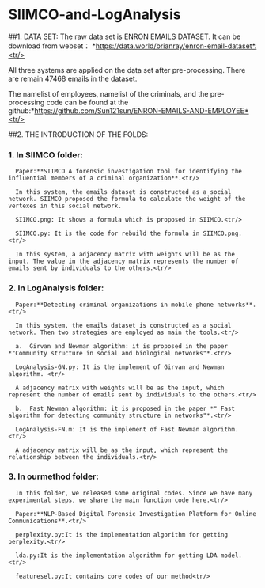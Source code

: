 # SIIMCO-and-LogAnalysis

##1. DATA SET:<tr/>
   The raw data set is ENRON EMAILS DATASET. It can be download from webset： *https://data.world/brianray/enron-email-dataset*.<tr/>
   
   All three systems are applied on the data set after pre-processing. There are remain 47468 emails in the dataset.<tr/>
   
   The namelist of employees, namelist of the criminals, and the pre-processing code can be found at the github:*https://github.com/Sun121sun/ENRON-EMAILS-AND-EMPLOYEE*<tr/>

##2. THE INTRODUCTION OF THE FOLDS:<tr/>
###   1. In SIIMCO folder:<tr/>
      
      Paper:**SIIMCO A forensic investigation tool for identifying the influential members of a criminal organization**.<tr/>
      
      In this system, the emails dataset is constructed as a social network. SIIMCO proposed the formula to calculate the weight of the vertexes in this social network.
      
      SIIMCO.png: It shows a formula which is proposed in SIIMCO.<tr/>
      
      SIIMCO.py: It is the code for rebuild the formula in SIIMCO.png.<tr/>
      
      In this system, a adjacency matrix with weights will be as the input. The value in the adjacency matrix represents the number of emails sent by individuals to the others.<tr/>
      
###   2. In LogAnalysis folder:<tr/>

      Paper:**Detecting criminal organizations in mobile phone networks**.<tr/>
      
      In this system, the emails dataset is constructed as a social network. Then two strategies are employed as main the tools.<tr/>
      
      a.  Girvan and Newman algorithm: it is proposed in the paper *"Community structure in social and biological networks"*.<tr/>
      
      LogAnalysis-GN.py: It is the implement of Girvan and Newman algorithm. <tr/>
      
      A adjacency matrix with weights will be as the input, which represent the number of emails sent by individuals to the others.<tr/>
   
      b.  Fast Newman algorithm: it is proposed in the paper *" Fast algorithm for detecting community structure in networks"*.<tr/>
      
      LogAnalysis-FN.m: It is the implement of Fast Newman algorithm. <tr/>
      
      A adjacency matrix will be as the input, which represent the relationship between the individuals.<tr/>
      
###   3. In ourmethod folder:<tr/>

      In this folder, we released some original codes. Since we have many experimental steps, we share the main function code here.<tr/>
      
      Paper:**NLP-Based Digital Forensic Investigation Platform for Online Communications**.<tr/>
   
      perplexity.py:It is the implementation algorithm for getting perplexity.<tr/>
      
      lda.py:It is the implementation algorithm for getting LDA model.<tr/>
      
      featuresel.py:It contains core codes of our method<tr/>

      
